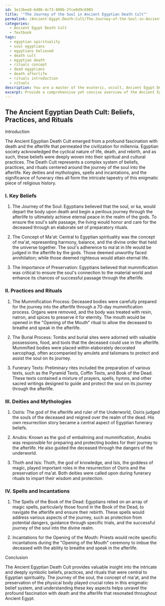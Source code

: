 ```yaml
---
id: 3e13bee8-6d86-4c73-800b-2fce8d9c6985
title: '"The Journey of the Soul in Ancient Egyptian Death Cult"'
permalink: /Ancient-Egypt-Death-Cult/The-Journey-of-the-Soul-in-Ancient-Egyptian-Death-Cult/
categories:
  - Ancient Egypt Death Cult
  - Textbook
tags:
  - egyptian spirituality
  - soul egyptians
  - egyptians believed
  - death cult
  - egyptian death
  - rituals concept
  - dead egyptians
  - death afterlife
  - rituals introduction
  - rituals
description: You are a master of the esoteric, occult, Ancient Egypt Death Cult and education, you have written many textbooks on the subject in ways that provide students with rich and deep understanding of the subject. You are being asked to write textbook-like sections on a topic and you do it with full context, explainability, and reliability in accuracy to the true facts of the topic at hand, in a textbook style that a student would easily be able to learn from, in a rich, engaging, and contextual way. Always include relevant context (such as formulas and history), related concepts, and in a way that someone can gain deep insights from.
excerpt: Provide a comprehensive yet concise overview of the Ancient Egyptian Death Cult, focusing on its key beliefs, practices, and rituals. Include in this overview the roles of gods and goddesses relevant to the cult, the significance of the afterlife in their beliefs, and any spells or incantations associated with their funerary rites. This text should be suitable for initiates seeking to gain a profound understanding of this esoteric subject.
---
```


## The Ancient Egyptian Death Cult: Beliefs, Practices, and Rituals

Introduction

The Ancient Egyptian Death Cult emerged from a profound fascination with death and the afterlife that permeated the civilization for millennia. Egyptian society acknowledged the cyclical nature of life, death, and rebirth, and as such, these beliefs were deeply woven into their spiritual and cultural practices. The Death Cult represents a complex system of beliefs, practices, and rituals centered around the journey of the soul into the afterlife. Key deities and mythologies, spells and incantations, and the significance of funerary rites all form the intricate tapestry of this enigmatic piece of religious history.

### I. Key Beliefs

1. The Journey of the Soul: Egyptians believed that the soul, or ka, would depart the body upon death and begin a perilous journey through the afterlife to ultimately achieve eternal peace in the realm of the gods. To ensure the soul's safe passage, the living would honor and care for the deceased through an elaborate set of preparatory rituals.

2. The Concept of Ma'at: Central to Egyptian spirituality was the concept of ma'at, representing harmony, balance, and the divine order that held the universe together. The soul's adherence to ma'at in life would be judged in the afterlife by the gods. Those deemed unworthy faced annihilation; while those deemed righteous would attain eternal life.

3. The Importance of Preservation: Egyptians believed that mummification was critical to ensure the soul's connection to the material world and enhance its chances of successful passage through the afterlife.

### II. Practices and Rituals

1. The Mummification Process: Deceased bodies were carefully prepared for the journey into the afterlife through a 70-day mummification process. Organs were removed, and the body was treated with resin, natron, and spices to preserve it for eternity. The mouth would be opened in the "Opening of the Mouth" ritual to allow the deceased to breathe and speak in the afterlife.

2. The Burial Process: Tombs and burial sites were adorned with valuable possessions, food, and tools that the deceased could use in the afterlife. Mummified bodies were placed within elaborately decorated sarcophagi, often accompanied by amulets and talismans to protect and assist the soul on its journey.

3. Funerary Texts: Preliminary rites included the preparation of various texts, such as the Pyramid Texts, Coffin Texts, and Book of the Dead. These texts contained a mixture of prayers, spells, hymns, and other sacred writings designed to guide and protect the soul on its journey through the afterlife.

### III. Deities and Mythologies

1. Osiris: The god of the afterlife and ruler of the Underworld, Osiris judged the souls of the deceased and reigned over the realm of the dead. His own resurrection story became a central aspect of Egyptian funerary beliefs.

2. Anubis: Known as the god of embalming and mummification, Anubis was responsible for preparing and protecting bodies for their journey to the afterlife. He also guided the deceased through the dangers of the underworld.

3. Thoth and Isis: Thoth, the god of knowledge, and Isis, the goddess of magic, played important roles in the resurrection of Osiris and the preservation of ma'at. Both deities were called upon during funerary rituals to impart their wisdom and protection.

### IV. Spells and Incantations

1. The Spells of the Book of the Dead: Egyptians relied on an array of magic spells, particularly those found in the Book of the Dead, to navigate the afterlife and ensure their rebirth. These spells would address various aspects of the journey, such as protection from potential dangers, guidance through specific trials, and the successful journey of the soul into the divine realm.

2. Incantations for the Opening of the Mouth: Priests would recite specific incantations during the "Opening of the Mouth" ceremony to imbue the deceased with the ability to breathe and speak in the afterlife.

Conclusion

The Ancient Egyptian Death Cult provides valuable insight into the intricate and deeply symbolic beliefs, practices, and rituals that were central to Egyptian spirituality. The journey of the soul, the concept of ma'at, and the preservation of the physical body played crucial roles in this enigmatic belief system, and understanding these key aspects helps unravel the profound fascination with death and the afterlife that resonated throughout Ancient Egypt.

